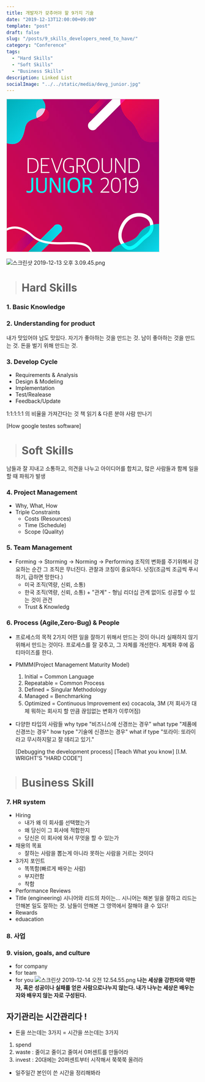 ```yaml
---
title: 개발자가 갖추어야 할 9가지 기술
date: "2019-12-13T12:00:00+09:00"
template: "post"
draft: false
slug: "/posts/9_skills_developers_need_to_have/"
category: "Conference"
tags:
  - "Hard Skills"
  - "Soft Skills"
  - "Business Skills"
description: Linked List
socialImage: "../../static/media/devg_junior.jpg"
---
```


<img src="../../static/media/devg_junior.jpg">

![스크린샷 2019-12-13 오후 3.09.45.png](https://images.velog.io/post-images/qkrcndtlr123/36429510-1d6f-11ea-8889-c55a8eb206d3/-2019-12-13-3.09.45.png)

> # Hard Skills

### 1. Basic Knowledge

### 2. Understanding for product

내가 맛있어야 남도 맛있다.
자기가 좋아하는 것을 만드는 것. 남이 좋아하는 것을 만드는 것. 돈을 벌기 위해 만드는 것.

### 3. Develop Cycle

- Requirements & Analysis
- Design & Modeling
- Implementation
- Test/Realease
- Feedback/Update

1:1:1:1:1 의 비율을 가져간다는 것
책 읽기 & 다른 분야 사람 만나기

[How google testes software]

> # Soft Skills

남들과 잘 지내고 소통하고,
의견을 나누고 아이디어를 합치고,
많은 사람들과 함께 일을 할 때 파워가 발생

### 4. Project Management

- Why, What, How
- Triple Constraints
  - Costs (Resources)
  - Time (Schedule)
  - Scope (Quality)

### 5. Team Management

- Forming -> Storming -> Norming -> Performing
  조직의 변화를 주기위해서 강요하는 순간 그 조직은 무너진다.
  관찰과 코칭이 중요하다.
  넛징(조금씩 조금씩 푸시하기, 급하면 망한다.)
  - 미국 조직(역량, 신뢰, 소통)
  - 한국 조직(역량, 신뢰, 소통) + "관계" - 형님 리더십
    관계 없이도 성공할 수 있는 것이 관건
  - Trust & Knowledg

### 6. Process (Agile,Zero-Bug) & People

- 프로세스의 목적 2가지
  어떤 일을 잘하기 위해서 만드는 것이 아니라 실패하지 않기 위해서 만드는 것이다.
  프로세스를 잘 갖추고, 그 자체를 개선한다. 체계화 후에 옵티마이즈를 한다.
- PMMM(Project Management Maturity Model)
  1. Initial = Common Language
  2. Repeatable = Common Process
  3. Defined = Singular Methodology
  4. Managed = Benchmarking
  5. Optimized = Continuous Improvement ex) cocacola, 3M (저 회사가 대체 뭐하는 회사지 할 만큼 끊임없는 변화가 이루어짐)
- 다양한 타입의 사람들
  why type "비즈니스에 신경쓰는 경우"
  what type "제품에 신경쓰는 경우"
  how type "기술에 신경쓰는 경우"
  what if type "또라이: 또라이라고 무시하지말고 잘 데리고 있기."


    [Debugging the development process]
    [Teach What you know]
    [I.M. WRIGHT'S "HARD CODE"]

> # Business Skill

### 7. HR system

- Hiring
  - 내가 왜 이 회사를 선택했는가
  - 왜 당신이 그 회사에 적합한지
  - 당신은 이 회사에 와서 무엇을 할 수 있는가
- 채용의 목표
  - 잘하는 사람을 뽑는게 아니라 못하는 사람을 거르는 것이다
- 3가지 포인트
  - 똑똑함(빠르게 배우는 사람)
  - 부지런함
  - 착함
- Performance Reviews
- Title (engineering)
  시니어와 리드의 차이는...
  시니어는 해본 일을 잘하고 리드는 안해본 일도 잘하는 것.
  남들이 안해본 그 영역에서 잘해야 클 수 있다!
- Rewards
- eduacation

### 8. 사업

### 9. vision, goals, and culture

- for company
- for team
- for you
  ![스크린샷 2019-12-14 오전 12.54.55.png](https://images.velog.io/post-images/qkrcndtlr123/f8d22770-1dc0-11ea-96df-8fe1f918c981/-2019-12-14-12.54.55.png)
  **나는 세상을 강한자와 약한자,
  혹은 성공이나 실패를 얻은 사람으로나누지 않는다.
  내가 나누는 세상은 배우는 자와 배우지 않는 자로 구성된다.**

## 자기관리는 시간관리다 !

- 돈을 쓰는데는 3가지 = 시간을 쓰는데는 3가지

1.  spend
2.  waste : 줄이고 줄이고 줄여서 0퍼센트를 만들어라
3.  invest : 20대에는 20퍼센트부터 시작해서 쭉쭉쭉 올려라

- 일주일간 본인이 쓴 시간을 정리해봐라
